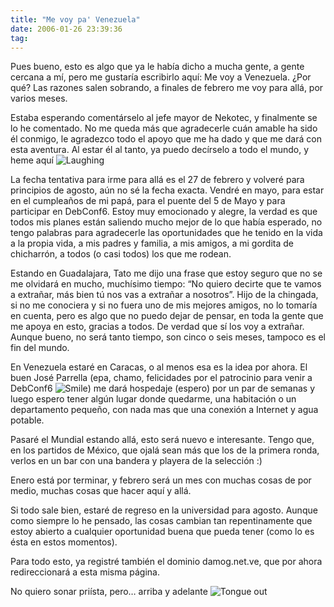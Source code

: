 ```yaml
---
title: "Me voy pa' Venezuela"
date: 2006-01-26 23:39:36
tag: 
---
```

<p>Pues bueno, esto es algo que ya le había dicho a mucha gente, a gente cercana a mí, pero me gustaría escribirlo aquí: Me voy a Venezuela. ¿Por qué? Las razones salen sobrando, a finales de febrero me voy para allá, por varios meses.</p>

<p>Estaba esperando comentárselo al jefe mayor de Nekotec, y finalmente se lo he comentado. No me queda más que agradecerle cuán amable ha sido él conmigo, le agradezco todo el apoyo que me ha dado y que me dará con esta aventura. Al estar él al tanto, ya puedo decírselo a todo el mundo, y heme aquí <img border="0" alt="Laughing" src="http://www.damog.net/blog/wp-admin/mambots/editors/tinymce/jscripts/tiny_mce/plugins/emotions/images/smiley-laughing.gif"/></p>

<p>La fecha tentativa para irme para allá es el 27 de febrero y volveré para principios de agosto, aún no sé la fecha exacta. Vendré en mayo, para estar en el cumpleaños de mi papá, para el puente del 5 de Mayo y para participar en DebConf6. Estoy muy emocionado y alegre, la verdad es que todos mis planes están saliendo mucho mejor de lo que había esperado, no tengo palabras para agradecerle las oportunidades que he tenido en la vida a la propia vida, a mis padres y familia, a mis amigos, a mi gordita de chicharrón, a todos (o casi todos) los que me rodean.</p>

<p>Estando en Guadalajara, Tato me dijo una frase que estoy seguro que no se me olvidará en mucho, muchísimo tiempo: &#8220;No quiero decirte que te vamos a extrañar, más bien tú nos vas a extrañar a nosotros&#8221;. Hijo de la chingada, si no me conociera y si no fuera uno de mis mejores amigos, no lo tomaría en cuenta, pero es algo que no puedo dejar de pensar, en toda la gente que me apoya en esto, gracias a todos. De verdad que sí los voy a extrañar. Aunque bueno, no será tanto tiempo, son cinco o seis meses, tampoco es el fin del mundo.</p>

<p>En Venezuela estaré en Caracas, o al menos esa es la idea por ahora. El buen José Parrella (epa, chamo, felicidades por el patrocinio para venir a DebConf6&#160;<img border="0" alt="Smile" src="http://www.damog.net/blog/wp-admin/mambots/editors/tinymce/jscripts/tiny_mce/plugins/emotions/images/smiley-smile.gif"/>) me dará hospedaje (espero) por un par de semanas y luego espero tener algún lugar donde quedarme, una habitación o un departamento pequeño, con nada mas que una conexión a Internet y agua potable.</p>

<p>Pasaré el Mundial estando allá, esto será nuevo e interesante. Tengo que, en los partidos de México, que ojalá sean más que los de la primera ronda, verlos en un bar con una bandera y playera de la selección :)</p>

<p>Enero está por terminar, y febrero será un mes con muchas cosas de por medio, muchas cosas que hacer aquí y allá.</p>

<p>Si todo sale bien, estaré de regreso en la universidad para agosto. Aunque como siempre lo he pensado, las cosas cambian tan repentinamente que estoy abierto a cualquier oportunidad buena que pueda tener (como lo es ésta en estos momentos).</p>

<p>Para todo esto, ya registré también el dominio damog.net.ve, que por ahora redireccionará a esta misma página.</p>

<p>No quiero sonar priísta, pero&#8230; arriba y adelante <img border="0" alt="Tongue out" src="http://www.damog.net/blog/wp-admin/mambots/editors/tinymce/jscripts/tiny_mce/plugins/emotions/images/smiley-tongue-out.gif"/></p>
